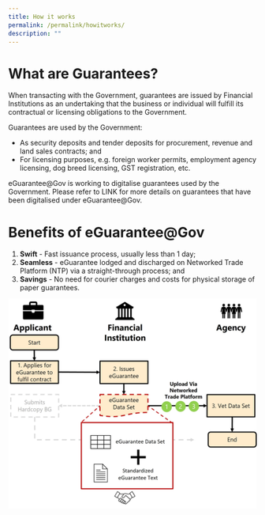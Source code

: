 ```yaml
---
title: How it works
permalink: /permalink/howitworks/
description: ""
---
```



# What are Guarantees?
When transacting with the Government, guarantees are issued by Financial Institutions as an undertaking that the business or individual will fulfill its contractual or licensing obligations to the Government. 

Guarantees are used by the Government:
* As security deposits and tender deposits for procurement, revenue and land sales contracts; and
* For licensing purposes, e.g. foreign worker permits, employment agency licensing, dog breed licensing, GST registration, etc.

eGuarantee@Gov is working to digitalise guarantees used by the Government. Please refer to LINK for more details on guarantees that have been digitalised under eGuarantee@Gov.

# Benefits of eGuarantee@Gov

1. **Swift** - Fast issuance process, usually less than 1 day;
2. **Seamless** - eGuarantee lodged and discharged on Networked Trade Platform (NTP) via a straight-through process; and
3. **Savings** - No need for courier charges and costs for physical storage of paper guarantees.


![](/images/workflow.jpg)